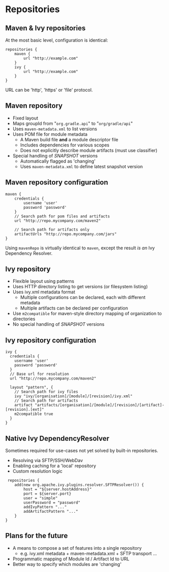 # Repositories

## Maven & Ivy repositories

At the most basic level, configuration is identical:

    repositories {
        maven { 
            url "http://example.com" 
        }
        ivy { 
            url "http://example.com" 
        }
    }
    
URL can be 'http', 'https' or 'file' protocol.

## Maven repository

* Fixed layout
* Maps groupId from "`org.gradle.api`" to "`org/gradle/api`"
* Uses `maven-metadata.xml` to list versions
* Uses POM file for module metadata
    * A Maven build file **and** a module descriptor file
    * Includes dependencies for various scopes
    * Does not explicitly describe module artifacts (must use classifier)
* Special handling of *SNAPSHOT* versions
    * Automatically flagged as 'changing'
    * Uses `maven-metadata.xml` to define latest snapshot version

## Maven repository configuration

    maven {
        credentials {
            username 'user'
            password 'password'
        }
        // Search path for pom files and artifacts
        url "http://repo.mycompany.com/maven2"
        
        // Search path for artifacts only
        artifactUrls "http://repo.mycompany.com/jars" 
    }

Using `mavenRepo` is virtually identical to `maven`, except the result _is an_ Ivy Dependency Resolver.

## Ivy repository

* Flexible layout using patterns
* Uses HTTP directory listing to get versions (or filesystem listing)
* Uses ivy.xml metadata format
    * Multiple configurations can be declared, each with different metadata
    * Multiple artifacts can be declared per configuration
* Use `m2compatible` for maven-style directory mapping of organization to directories
* No special handling of *SNAPSHOT* versions

## Ivy repository configuration

    ivy {
      credentials {
        username 'user'
        password 'password'
      }
      // Base url for resolution
      url "http://repo.mycompany.com/maven2"
      
      layout "pattern", {
        // Search path for ivy files
        ivy "ivy/[organisation]/[module]/[revision]/ivy.xml"
        // Search path for artifacts
        artifact "artifacts/[organisation]/[module]/[revision]/[artifact]-[revision].[ext]"
        m2compatible true
      }
    }

## Native Ivy DependencyResolver

Sometimes required for use-cases not yet solved by built-in repositories.

* Resolving via SFTP/SSH/WebDav
* Enabling caching for a 'local' repository
* Custom resolution logic

<b></b>

     repositories {
        add(new org.apache.ivy.plugins.resolver.SFTPResolver()) {
            host = "${server.hostAddress}"
            port = ${server.port}
            user = "simple"
            userPassword = "password"
            addIvyPattern "..."
            addArtifactPattern "..."
        }
    }

## Plans for the future

* A means to compose a set of features into a single repository
    * e.g. ivy.xml metadata + maven-metadata.xml + SFTP transport ...
* Programmatic mapping of Module Id / Artifact Id to URL
* Better way to specify which modules are 'changing'